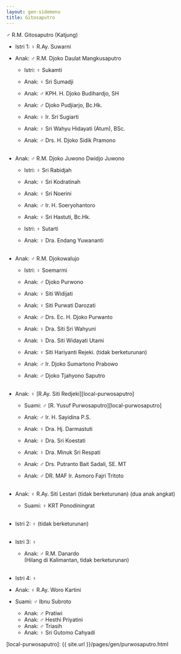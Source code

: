 ```yaml
---
layout: gen-sidemenu
title: Gitosaputro
---
```


♂ R.M. Gitosaputro (Katjung)
	<br/>

*	Istri 1: ♀ R.Ay. Suwarni

*	Anak: ♂ R.M. Djoko Daulat Mangkusaputro 
	*	Istri: ♀ Sukamti

	*	Anak: ♀ Sri Sumadji
	*	Anak: ♂ KPH. H. Djoko Budihardjo, SH
	*	Anak: ♂ Djoko Pudjiarjo, Bc.Hk.
	*	Anak: ♀ Ir. Sri Sugiarti
	*	Anak: ♀ Sri Wahyu Hidayati (Atum), BSc. 
	*	Anak: ♂ Drs. H. Djoko Sidik Pramono
	<br/><br/>

*	Anak: ♂ R.M. Djoko Juwono Dwidjo Juwono 

	*	Istri: ♀ Sri Rabidjah
	*	Anak: ♀ Sri Kodratinah
	*	Anak: ♀ Sri Noerini
	*	Anak: ♂ Ir. H. Soeryohantoro
	*	Anak: ♀ Sri Hastuti, Bc.Hk.

	*	Istri: ♀ Sutarti
	*	Anak: ♀ Dra. Endang Yuwananti
	<br/><br/>

*	Anak: ♂ R.M. Djokowalujo
	*	Istri: ♀ Soemarmi

	*	Anak: ♂ Djoko Purwono 
	*	Anak: ♀ Siti Widijati 
	*	Anak: ♀ Siti Purwati Darozati
	*	Anak: ♂ Drs. Ec. H. Djoko Purwanto
	*	Anak: ♀ Dra. Siti Sri Wahyuni 
	*	Anak: ♀ Dra. Siti Widayati Utami
	*	Anak: ♀ Siti Hariyanti Rejeki. (tidak berketurunan)
	*	Anak: ♂ Ir. Djoko Sumartono Prabowo
	*	Anak: ♂ Djoko Tjahyono Saputro
	<br/><br/>

*	Anak: ♀ [R.Ay. Siti Redjeki][local-purwosaputro]
	*	Suami: ♂ [R. Yusuf Purwosaputro][local-purwosaputro]

	*	Anak: ♂ Ir. H. Sayidina P.S.
	*	Anak: ♀ Dra. Hj. Darmastuti
	*	Anak: ♀ Dra. Sri Koestati
	*	Anak: ♀ Dra. Minuk Sri Respati
	*	Anak: ♂ Drs. Putranto Bait Sadali, SE. MT
	*	Anak: ♂ DR. MAF Ir. Asmoro Fajri Tritoto
	<br/><br/>

*	Anak: ♀ R.Ay. Siti Lestari (tidak berketurunan) (dua anak angkat)
	*	Suami: ♀ KRT Ponodiningrat
	<br/><br/>

*	Istri 2: ♀ (tidak berketurunan)
	<br/><br/>

*	Istri 3: ♀ 
	*	Anak: ♂ R.M. Danardo
	<br/>(Hilang di Kalimantan, tidak berketurunan)
	<br/><br/>
	
*	Istri 4: ♀ 
*	Anak: ♀ R.Ay. Woro Kartini 
*	Suami: ♂ Ibnu Subroto

	*	Anak: ♂ Pratiwi 
	*	Anak: ♂ Hesthi Priyatini
	*	Anak: ♂ Triasih 
	*	Anak: ♀ Sri Gutomo Cahyadi

[//]: <> ( -- -- -- links below -- -- -- )

[local-purwosaputro]: {{ site.url }}/pages/gen/purwosaputro.html

